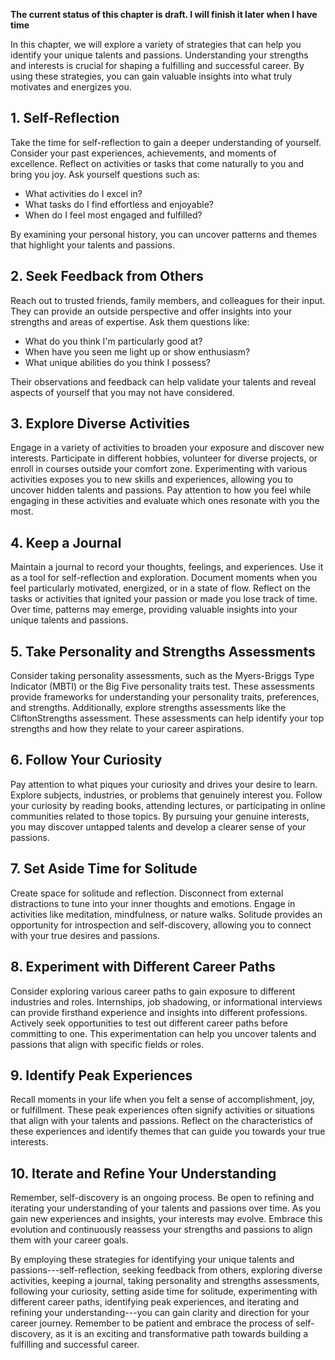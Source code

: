 **The current status of this chapter is draft. I will finish it later when I have time**

In this chapter, we will explore a variety of strategies that can help you identify your unique talents and passions. Understanding your strengths and interests is crucial for shaping a fulfilling and successful career. By using these strategies, you can gain valuable insights into what truly motivates and energizes you.

**1. Self-Reflection**
----------------------

Take the time for self-reflection to gain a deeper understanding of yourself. Consider your past experiences, achievements, and moments of excellence. Reflect on activities or tasks that come naturally to you and bring you joy. Ask yourself questions such as:

* What activities do I excel in?
* What tasks do I find effortless and enjoyable?
* When do I feel most engaged and fulfilled?

By examining your personal history, you can uncover patterns and themes that highlight your talents and passions.

**2. Seek Feedback from Others**
--------------------------------

Reach out to trusted friends, family members, and colleagues for their input. They can provide an outside perspective and offer insights into your strengths and areas of expertise. Ask them questions like:

* What do you think I'm particularly good at?
* When have you seen me light up or show enthusiasm?
* What unique abilities do you think I possess?

Their observations and feedback can help validate your talents and reveal aspects of yourself that you may not have considered.

**3. Explore Diverse Activities**
---------------------------------

Engage in a variety of activities to broaden your exposure and discover new interests. Participate in different hobbies, volunteer for diverse projects, or enroll in courses outside your comfort zone. Experimenting with various activities exposes you to new skills and experiences, allowing you to uncover hidden talents and passions. Pay attention to how you feel while engaging in these activities and evaluate which ones resonate with you the most.

**4. Keep a Journal**
---------------------

Maintain a journal to record your thoughts, feelings, and experiences. Use it as a tool for self-reflection and exploration. Document moments when you feel particularly motivated, energized, or in a state of flow. Reflect on the tasks or activities that ignited your passion or made you lose track of time. Over time, patterns may emerge, providing valuable insights into your unique talents and passions.

**5. Take Personality and Strengths Assessments**
-------------------------------------------------

Consider taking personality assessments, such as the Myers-Briggs Type Indicator (MBTI) or the Big Five personality traits test. These assessments provide frameworks for understanding your personality traits, preferences, and strengths. Additionally, explore strengths assessments like the CliftonStrengths assessment. These assessments can help identify your top strengths and how they relate to your career aspirations.

**6. Follow Your Curiosity**
----------------------------

Pay attention to what piques your curiosity and drives your desire to learn. Explore subjects, industries, or problems that genuinely interest you. Follow your curiosity by reading books, attending lectures, or participating in online communities related to those topics. By pursuing your genuine interests, you may discover untapped talents and develop a clearer sense of your passions.

**7. Set Aside Time for Solitude**
----------------------------------

Create space for solitude and reflection. Disconnect from external distractions to tune into your inner thoughts and emotions. Engage in activities like meditation, mindfulness, or nature walks. Solitude provides an opportunity for introspection and self-discovery, allowing you to connect with your true desires and passions.

**8. Experiment with Different Career Paths**
---------------------------------------------

Consider exploring various career paths to gain exposure to different industries and roles. Internships, job shadowing, or informational interviews can provide firsthand experience and insights into different professions. Actively seek opportunities to test out different career paths before committing to one. This experimentation can help you uncover talents and passions that align with specific fields or roles.

**9. Identify Peak Experiences**
--------------------------------

Recall moments in your life when you felt a sense of accomplishment, joy, or fulfillment. These peak experiences often signify activities or situations that align with your talents and passions. Reflect on the characteristics of these experiences and identify themes that can guide you towards your true interests.

**10. Iterate and Refine Your Understanding**
---------------------------------------------

Remember, self-discovery is an ongoing process. Be open to refining and iterating your understanding of your talents and passions over time. As you gain new experiences and insights, your interests may evolve. Embrace this evolution and continuously reassess your strengths and passions to align them with your career goals.

By employing these strategies for identifying your unique talents and passions---self-reflection, seeking feedback from others, exploring diverse activities, keeping a journal, taking personality and strengths assessments, following your curiosity, setting aside time for solitude, experimenting with different career paths, identifying peak experiences, and iterating and refining your understanding---you can gain clarity and direction for your career journey. Remember to be patient and embrace the process of self-discovery, as it is an exciting and transformative path towards building a fulfilling and successful career.

